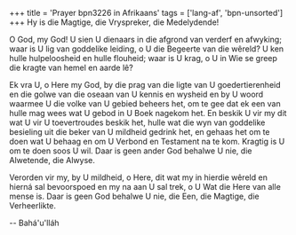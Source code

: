 +++
title = 'Prayer bpn3226 in Afrikaans'
tags = ['lang-af', 'bpn-unsorted']
+++
Hy is die Magtige, die Vryspreker, die Medelydende!

O God, my God! U sien U dienaars in die afgrond van verderf en afwyking; waar is U lig van goddelike leiding, o U die Begeerte van die wêreld? U ken hulle hulpeloosheid en hulle flouheid; waar is U krag, o U in Wie se greep die kragte van hemel en aarde lê?

Ek vra U, o Here my God, by die prag van die ligte van U goedertierenheid en die golwe van die oseaan van U kennis en wysheid en by U woord waarmee U die volke van U gebied beheers het, om te gee dat ek een van hulle mag wees wat U gebod in U Boek nagekom het. En beskik U vir my dit wat U vir U toevertroudes beskik het, hulle wat die wyn van goddelike besieling uit die beker van U mildheid gedrink het, en gehaas het om te doen wat U behaag en om U Verbond en Testament na te kom. Kragtig is U om te doen soos U wil. Daar is geen ander God behalwe U nie, die Alwetende, die Alwyse.

Verorden vir my, by U mildheid, o Here, dit wat my in hierdie wêreld en hierná sal bevoorspoed en my na aan U sal trek, o U Wat die Here van alle mense is. Daar is geen God behalwe U nie, die Een, die Magtige, die Verheerlikte.

-- Bahá'u'lláh
